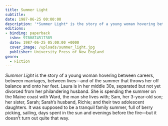 ```yaml
---
title: Summer Light
subtitle:
date: 1987-06-25 00:00:00
description: '*Summer Light* is the story of a young woman hovering between careers, between marriages, between lives—and of the summer that throws her off balance and onto her feet.'
editions:
- binding: paperback
  isbn: 9780874517385
  date: 1987-06-25 05:00:00 +0000  
  cover_image: /uploads/summer_light.jpg
  publisher: University Press of New England
genre:
  - Fiction
---
```

*Summer Light* is the story of a young woman hovering between careers, between marriages, between lives—and of the summer that throws her off balance and onto her feet. Laura is in her middle 30s, separated but not yet divorced from her philandering husband. She is spending the summer on the Maine coast with Ward, the man she lives with; Sam, her 3-year-old son; her sister, Sarah; Sarah’s husband, Richie; and their two adolescent daughters. It was supposed to be a tranquil family summer, full of berry picking, sailing, days spent in the sun and evenings before the fire—but it doesn’t turn out quite that way.

